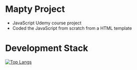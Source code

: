 # Mapty Project

- JavaScript Udemy course project
- Coded the JavaScript from scratch from a HTML template

# Development Stack

[![Top Langs](https://github-readme-stats.vercel.app/api/top-langs/?username=chrisMartinezDeveloper&layout=compact&theme=gotham)]( https://api.github.com/repos/OWNER/REPO/stats/code_frequency)

